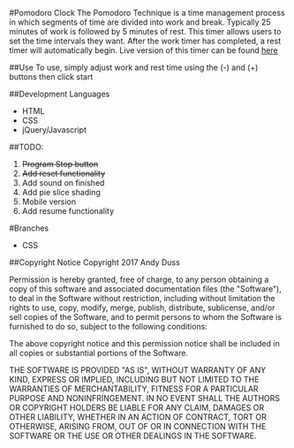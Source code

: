 #Pomodoro Clock
The Pomodoro Technique is a time management process in which segments of time are divided into work and break. Typically 25 minutes of work is followed by 5 minutes of rest.  This timer allows users to set the time intervals they want. After the work timer has completed, a rest timer will automatically begin. Live version of this timer can be found [here](http://andyduss.com/pomodoro)

##Use
To use, simply adjust work and rest time using the (-) and (+) buttons then click start

##Development Languages
* HTML
* CSS
* jQuery/Javascript

##TODO:
1. ~~Program Stop button~~
2. ~~Add reset functionality~~
3. Add sound on finished
4. Add pie slice shading
5. Mobile version
6. Add resume functionality

#Branches
* CSS

##Copyright Notice
Copyright 2017 Andy Duss

Permission is hereby granted, free of charge, to any person obtaining a copy of this software and associated documentation files (the "Software"), to deal in the Software without restriction, including without limitation the rights to use, copy, modify, merge, publish, distribute, sublicense, and/or sell copies of the Software, and to permit persons to whom the Software is furnished to do so, subject to the following conditions:

The above copyright notice and this permission notice shall be included in all copies or substantial portions of the Software.

THE SOFTWARE IS PROVIDED "AS IS", WITHOUT WARRANTY OF ANY KIND, EXPRESS OR IMPLIED, INCLUDING BUT NOT LIMITED TO THE WARRANTIES OF MERCHANTABILITY, FITNESS FOR A PARTICULAR PURPOSE AND NONINFRINGEMENT. IN NO EVENT SHALL THE AUTHORS OR COPYRIGHT HOLDERS BE LIABLE FOR ANY CLAIM, DAMAGES OR OTHER LIABILITY, WHETHER IN AN ACTION OF CONTRACT, TORT OR OTHERWISE, ARISING FROM, OUT OF OR IN CONNECTION WITH THE SOFTWARE OR THE USE OR OTHER DEALINGS IN THE SOFTWARE.